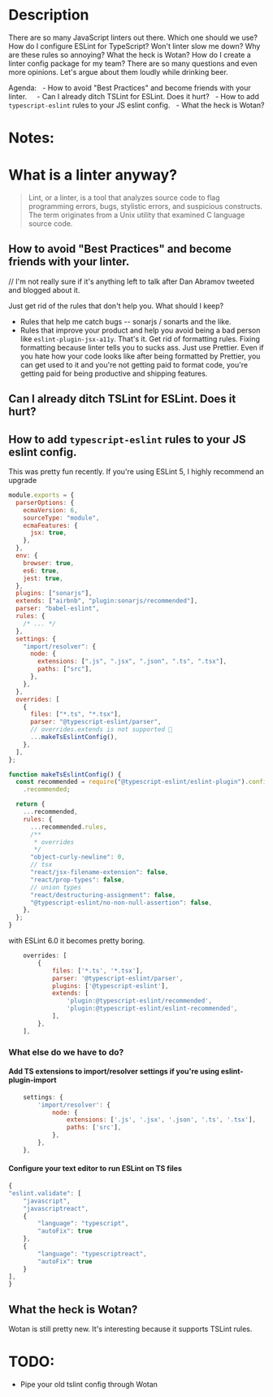# Description

There are so many JavaScript linters out there.
Which one should we use?
How do I configure ESLint for TypeScript?
Won't linter slow me down?
Why are these rules so annoying?
What the heck is Wotan?
How do I create a linter config package for my team?
There are so many questions and even more opinions.
Let's argue about them loudly while drinking beer.

Agenda:
  - How to avoid "Best Practices" and become friends with your linter.  
  - Can I already ditch TSLint for ESLint. Does it hurt?
  - How to add `typescript-eslint` rules to your JS eslint config.
  - What the heck is Wotan?

# Notes:

# What is a linter anyway?

> Lint, or a linter, is a tool that analyzes source code to flag programming errors, bugs, stylistic errors, and suspicious constructs. The term originates from a Unix utility that examined C language source code.

## How to avoid "Best Practices" and become friends with your linter.

// I'm not really sure if it's anything left to talk after Dan Abramov tweeted and blogged about it.

Just get rid of the rules that don't help you.
What should I keep?

- Rules that help me catch bugs -- sonarjs / sonarts and the like.
- Rules that improve your product and help you avoid being a bad person like `eslint-plugin-jsx-a11y`.
  That's it. Get rid of formatting rules. Fixing formatting because linter tells you to sucks ass. Just use Prettier. Even if you hate how your code looks like after being formatted by Prettier, you can get used to it and you're not getting paid to format code, you're getting paid for being productive and shipping features.

## Can I already ditch TSLint for ESLint. Does it hurt?

## How to add `typescript-eslint` rules to your JS eslint config.

This was pretty fun recently.
If you're using ESLint 5, I highly recommend an upgrade

```js
module.exports = {
  parserOptions: {
    ecmaVersion: 6,
    sourceType: "module",
    ecmaFeatures: {
      jsx: true,
    },
  },
  env: {
    browser: true,
    es6: true,
    jest: true,
  },
  plugins: ["sonarjs"],
  extends: ["airbnb", "plugin:sonarjs/recommended"],
  parser: "babel-eslint",
  rules: {
    /* ... */
  },
  settings: {
    "import/resolver": {
      node: {
        extensions: [".js", ".jsx", ".json", ".ts", ".tsx"],
        paths: ["src"],
      },
    },
  },
  overrides: [
    {
      files: ["*.ts", "*.tsx"],
      parser: "@typescript-eslint/parser",
      // overrides.extends is not supported 🤦‍
      ...makeTsEslintConfig(),
    },
  ],
};

function makeTsEslintConfig() {
  const recommended = require("@typescript-eslint/eslint-plugin").configs
    .recommended;

  return {
    ...recommended,
    rules: {
      ...recommended.rules,
      /**
       * overrides
       */
      "object-curly-newline": 0,
      // tsx
      "react/jsx-filename-extension": false,
      "react/prop-types": false,
      // union types
      "react/destructuring-assignment": false,
      "@typescript-eslint/no-non-null-assertion": false,
    },
  };
}
```

with ESLint 6.0 it becomes pretty boring.

```js
    overrides: [
        {
            files: ['*.ts', '*.tsx'],
            parser: '@typescript-eslint/parser',
            plugins: ['@typescript-eslint'],
            extends: [
                'plugin:@typescript-eslint/recommended',
                'plugin:@typescript-eslint/eslint-recommended',
            ],
        },
    ],
```

### What else do we have to do?

#### Add TS extensions to import/resolver settings if you're using eslint-plugin-import

```js
    settings: {
        'import/resolver': {
            node: {
                extensions: ['.js', '.jsx', '.json', '.ts', '.tsx'],
                paths: ['src'],
            },
        },
    },
```

#### Configure your text editor to run ESLint on TS files

```js
{
"eslint.validate": [
    "javascript",
    "javascriptreact",
    {
        "language": "typescript",
        "autoFix": true
    },
    {
        "language": "typescriptreact",
        "autoFix": true
    }
],
}
```

## What the heck is Wotan?

Wotan is still pretty new. It's interesting because it supports TSLint rules.

# TODO:

- Pipe your old tslint config through Wotan
